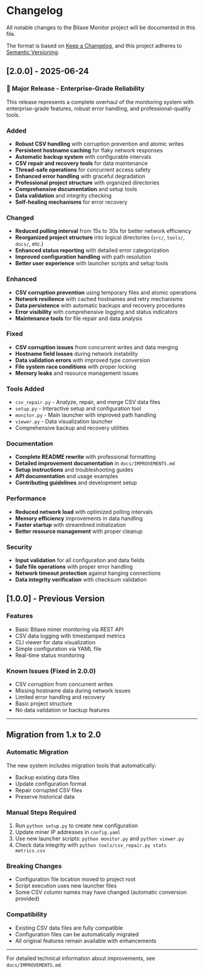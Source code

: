 # Changelog

All notable changes to the Bitaxe Monitor project will be documented in this file.

The format is based on [Keep a Changelog](https://keepachangelog.com/en/1.0.0/),
and this project adheres to [Semantic Versioning](https://semver.org/spec/v2.0.0.html).

## [2.0.0] - 2025-06-24

### 🚀 Major Release - Enterprise-Grade Reliability

This release represents a complete overhaul of the monitoring system with enterprise-grade features, robust error handling, and professional-quality tools.

### Added
- **Robust CSV handling** with corruption prevention and atomic writes
- **Persistent hostname caching** for flaky network responses
- **Automatic backup system** with configurable intervals
- **CSV repair and recovery tools** for data maintenance
- **Thread-safe operations** for concurrent access safety
- **Enhanced error handling** with graceful degradation
- **Professional project structure** with organized directories
- **Comprehensive documentation** and setup tools
- **Data validation** and integrity checking
- **Self-healing mechanisms** for error recovery

### Changed
- **Reduced polling interval** from 15s to 30s for better network efficiency
- **Reorganized project structure** into logical directories (`src/`, `tools/`, `docs/`, etc.)
- **Enhanced status reporting** with detailed error categorization
- **Improved configuration handling** with path resolution
- **Better user experience** with launcher scripts and setup tools

### Enhanced
- **CSV corruption prevention** using temporary files and atomic operations
- **Network resilience** with cached hostnames and retry mechanisms
- **Data persistence** with automatic backups and recovery procedures
- **Error visibility** with comprehensive logging and status indicators
- **Maintenance tools** for file repair and data analysis

### Fixed
- **CSV corruption issues** from concurrent writes and data merging
- **Hostname field losses** during network instability
- **Data validation errors** with improved type conversion
- **File system race conditions** with proper locking
- **Memory leaks** and resource management issues

### Tools Added
- `csv_repair.py` - Analyze, repair, and merge CSV data files
- `setup.py` - Interactive setup and configuration tool
- `monitor.py` - Main launcher with improved path handling
- `viewer.py` - Data visualization launcher
- Comprehensive backup and recovery utilities

### Documentation
- **Complete README rewrite** with professional formatting
- **Detailed improvement documentation** in `docs/IMPROVEMENTS.md`
- **Setup instructions** and troubleshooting guides
- **API documentation** and usage examples
- **Contributing guidelines** and development setup

### Performance
- **Reduced network load** with optimized polling intervals
- **Memory efficiency** improvements in data handling
- **Faster startup** with streamlined initialization
- **Better resource management** with proper cleanup

### Security
- **Input validation** for all configuration and data fields
- **Safe file operations** with proper error handling
- **Network timeout protection** against hanging connections
- **Data integrity verification** with checksum validation

## [1.0.0] - Previous Version

### Features
- Basic Bitaxe miner monitoring via REST API
- CSV data logging with timestamped metrics
- CLI viewer for data visualization
- Simple configuration via YAML file
- Real-time status monitoring

### Known Issues (Fixed in 2.0.0)
- CSV corruption from concurrent writes
- Missing hostname data during network issues
- Limited error handling and recovery
- Basic project structure
- No data validation or backup features

---

## Migration from 1.x to 2.0

### Automatic Migration
The new system includes migration tools that automatically:
- Backup existing data files
- Update configuration format
- Repair corrupted CSV files
- Preserve historical data

### Manual Steps Required
1. Run `python setup.py` to create new configuration
2. Update miner IP addresses in `config.yaml`
3. Use new launcher scripts: `python monitor.py` and `python viewer.py`
4. Check data integrity with `python tools/csv_repair.py stats metrics.csv`

### Breaking Changes
- Configuration file location moved to project root
- Script execution uses new launcher files
- Some CSV column names may have changed (automatic conversion provided)

### Compatibility
- Existing CSV data files are fully compatible
- Configuration files can be automatically migrated
- All original features remain available with enhancements

---

For detailed technical information about improvements, see `docs/IMPROVEMENTS.md`.
